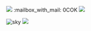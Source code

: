 <img src="https://capsule-render.vercel.app/api?type=wave&color=auto&height=300&section=header&text=0COK%20COKE&fontSize=90" />
:mailbox_with_mail: 0COK 
<a href="mailto:0COK.wlsgus1208@gmail.com">
   <img src="https://img.shields.io/badge/Gmail-d14836?style=flat-square&logo=Gmail&logoColor=white&link=0COK.wlsgus1208@gmail.com"/>
</a>


![sky](https://github.com/0COK/0COK/assets/157683507/3d8bf82c-69ce-4a4f-b058-16b3744053d0)
<img src="https://capsule-render.vercel.app/api?type=egg&color=99CCFF&height=150&section=footer&text=Hi%20good%20day&fontSize=30" />
